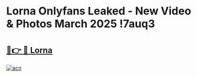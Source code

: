 # Lorna Onlyfans Leaked - New Video & Photos March 2025 !7auq3

# <h2><a href="https://mhvjtp.iuczelnia.edu.pl?title=Lorna&ref=7auq3">🔗👉 🔴 Lorna</a></h2>

[![acn](https://github.com/user-attachments/assets/0f9c940e-d8b0-45ae-aac7-cd30a18b3e1c)](https://mhvjtp.iuczelnia.edu.pl?title=Lorna&ref=7auq3)

